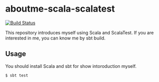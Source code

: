 # aboutme-scala-scalatest

[![Build Status](https://travis-ci.org/a-suenami/aboutme-scala-scalatest.svg?branch=master)](https://travis-ci.org/a-suenami/aboutme-scala-scalatest)

This repository introduces myself using Scala and ScalaTest.
If you are interested in me, you can know me by sbt build.

## Usage

You should install Scala and sbt for show intoroduction myself.

```
$ sbt test
```
